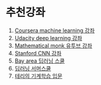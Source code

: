 추천강좌
==============================
1. [Coursera machine learning 강좌](https://www.coursera.org/learn/machine-learning)
2. [Udacity deep learning 강좌](https://www.udacity.com/course/deep-learning--ud730)
3. [Mathematical monk 유투브 강좌](https://www.youtube.com/playlist?list=PLD0F06AA0D2E8FFBA)
4. [Stanford CNN 강좌](http://cs231n.stanford.edu/)
5. [Bay area 딥러닝 스쿨](https://www.youtube.com/channel/UCb7PaTJYueRh6Y5rQ7h3U3w)
6. [딥러닝 서머스쿨](https://sites.google.com/site/deeplearningsummerschool2016/schedule)
7. [테리의 기계학습 입문](https://youtu.be/j3za7nv7RfI)
